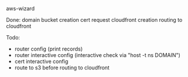 aws-wizard

Done:
domain bucket creation
cert request
cloudfront creation
routing to cloudfront

Todo:
- router config (print records)
- router interactive config (interactive check via "host -t ns DOMAIN")
- cert interactive config
- route to s3 before routing to cloudfront
